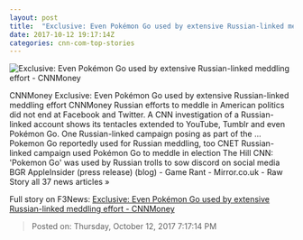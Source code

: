 ```yaml
---
layout: post
title:  "Exclusive: Even Pokémon Go used by extensive Russian-linked meddling effort - CNNMoney"
date: 2017-10-12 19:17:14Z
categories: cnn-com-top-stories
---
```


![Exclusive: Even Pokémon Go used by extensive Russian-linked meddling effort - CNNMoney](http://i2.cdn.turner.com/money/dam/assets/171012135243-dont-shoot-us-780x439.jpg)

CNNMoney Exclusive: Even Pokémon Go used by extensive Russian-linked meddling effort CNNMoney Russian efforts to meddle in American politics did not end at Facebook and Twitter. A CNN investigation of a Russian-linked account shows its tentacles extended to YouTube, Tumblr and even Pokémon Go. One Russian-linked campaign posing as part of the ... Pokemon Go reportedly used for Russian meddling, too CNET Russian-linked campaign used Pokémon Go to meddle in election The Hill CNN: 'Pokemon Go' was used by Russian trolls to sow discord on social media BGR AppleInsider (press release) (blog) - Game Rant - Mirror.co.uk - Raw Story all 37 news articles »


Full story on F3News: [Exclusive: Even Pokémon Go used by extensive Russian-linked meddling effort - CNNMoney](http://www.f3nws.com/n/kjcMU)

> Posted on: Thursday, October 12, 2017 7:17:14 PM
